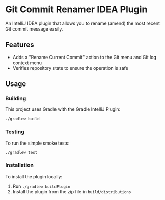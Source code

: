 # Git Commit Renamer IDEA Plugin

An IntelliJ IDEA plugin that allows you to rename (amend) the most recent Git commit message easily.

## Features

- Adds a "Rename Current Commit" action to the Git menu and Git log context menu
- Verifies repository state to ensure the operation is safe
## Usage

### Building

This project uses Gradle with the Gradle IntelliJ Plugin:

```bash
./gradlew build
```

### Testing

To run the simple smoke tests:

```bash
./gradlew test
```

### Installation

To install the plugin locally:

1. Run `./gradlew buildPlugin`
2. Install the plugin from the zip file in `build/distributions`
